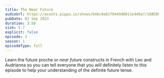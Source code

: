 ```yaml
---
title: The Near Future
audioUrl: https://assets.pippa.io/shows/646c9a61f0449d0011e440a7/1685096729880-19873677769d7bad7d64244feebb598c.mp3
pubDate: 02 Sep 2023
duration: 3:58
size: 5.7
explicit: false
episode: 3
season: 1
episodeType: full
---
```

Learn the future proche *or near future* constructs in French with Leo and Audrianna so you can tell everyone that you *will* definitely listen to this episode to help your understanding of the definite future tense.